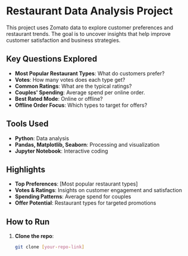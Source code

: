 # Restaurant Data Analysis Project

This project uses Zomato data to explore customer preferences and restaurant trends. The goal is to uncover insights that help improve customer satisfaction and business strategies.

## Key Questions Explored
- **Most Popular Restaurant Types**: What do customers prefer?
- **Votes**: How many votes does each type get?
- **Common Ratings**: What are the typical ratings?
- **Couples' Spending**: Average spend per online order.
- **Best Rated Mode**: Online or offline?
- **Offline Order Focus**: Which types to target for offers?

## Tools Used
- **Python**: Data analysis
- **Pandas, Matplotlib, Seaborn**: Processing and visualization
- **Jupyter Notebook**: Interactive coding

## Highlights
- **Top Preferences**: [Most popular restaurant types]
- **Votes & Ratings**: Insights on customer engagement and satisfaction
- **Spending Patterns**: Average spend for couples
- **Offer Potential**: Restaurant types for targeted promotions

## How to Run
1. **Clone the repo**:
   ```bash
   git clone [your-repo-link]
